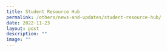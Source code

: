 ```yaml
---
title: Student Resource Hub
permalink: /others/news-and-updates/student-resource-hub/
date: 2022-11-23
layout: post
description: ""
image: ""
---
```

